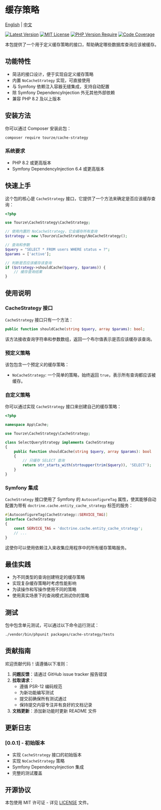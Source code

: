# 缓存策略

[English](README.md) | [中文](README.zh-CN.md)

[![Latest Version](https://img.shields.io/packagist/v/tourze/cache-strategy.svg?style=flat-square)](https://packagist.org/packages/tourze/cache-strategy)
[![MIT License](https://img.shields.io/packagist/l/tourze/cache-strategy.svg?style=flat-square)](https://github.com/tourze/cache-strategy/blob/main/LICENSE)
[![PHP Version Require](https://img.shields.io/packagist/php-v/tourze/cache-strategy.svg?style=flat-square)](https://packagist.org/packages/tourze/cache-strategy)
[![Code Coverage](https://img.shields.io/codecov/c/github/tourze/cache-strategy.svg?style=flat-square)](https://codecov.io/gh/tourze/cache-strategy)

本包提供了一个用于定义缓存策略的接口，帮助确定哪些数据库查询应该被缓存。

## 功能特性

- 简洁的接口设计，便于实现自定义缓存策略
- 内置 `NoCacheStrategy` 实现，可直接使用
- 与 Symfony 依赖注入容器无缝集成，支持自动配置
- 除 Symfony DependencyInjection 外无其他外部依赖
- 兼容 PHP 8.2 及以上版本

## 安装方法

你可以通过 Composer 安装此包：

```bash
composer require tourze/cache-strategy
```

### 系统要求

- PHP 8.2 或更高版本
- Symfony DependencyInjection 6.4 或更高版本

## 快速上手

这个包的核心是 `CacheStrategy` 接口，它提供了一个方法来确定是否应该缓存查询：

```php
<?php

use Tourze\CacheStrategy\CacheStrategy;

// 使用内置的 NoCacheStrategy，它会缓存所有查询
$strategy = new \Tourze\CacheStrategy\NoCacheStrategy();

// 查询和参数
$query = "SELECT * FROM users WHERE status = ?";
$params = ['active'];

// 判断是否应该缓存该查询
if ($strategy->shouldCache($query, $params)) {
    // 缓存查询结果
}
```

## 使用说明

### CacheStrategy 接口

`CacheStrategy` 接口只有一个方法：

```php
public function shouldCache(string $query, array $params): bool;
```

该方法接收查询字符串和参数数组，返回一个布尔值表示是否应该缓存该查询。

### 预定义策略

该包包含一个预定义的缓存策略：

- `NoCacheStrategy`: 一个简单的策略，始终返回 `true`，表示所有查询都应该被缓存。

### 自定义策略

你可以通过实现 `CacheStrategy` 接口来创建自己的缓存策略：

```php
<?php

namespace App\Cache;

use Tourze\CacheStrategy\CacheStrategy;

class SelectQueryStrategy implements CacheStrategy
{
    public function shouldCache(string $query, array $params): bool
    {
        // 只缓存 SELECT 查询
        return str_starts_with(strtoupper(trim($query)), 'SELECT');
    }
}
```

### Symfony 集成

`CacheStrategy` 接口使用了 Symfony 的 `AutoconfigureTag` 属性，使其能够自动配置为带有 `doctrine.cache.entity_cache_strategy` 标签的服务：

```php
#[AutoconfigureTag(CacheStrategy::SERVICE_TAG)]
interface CacheStrategy
{
    const SERVICE_TAG = 'doctrine.cache.entity_cache_strategy';
    // ...
}
```

这使你可以使用依赖注入来收集应用程序中的所有缓存策略服务。

## 最佳实践

- 为不同类型的查询创建特定的缓存策略
- 实现复杂缓存策略时考虑性能影响
- 为读操作和写操作使用不同的策略
- 使用真实场景下的查询模式测试你的策略

## 测试

包中包含单元测试，可以通过以下命令运行测试：

```bash
./vendor/bin/phpunit packages/cache-strategy/tests
```

## 贡献指南

欢迎贡献代码！请遵循以下准则：

1. **问题反馈**：请通过 GitHub issue tracker 报告错误
2. **拉取请求**：
    - 遵循 PSR-12 编码规范
    - 为新功能编写测试
    - 提交前确保所有测试通过
    - 保持提交内容专注并有良好的文档记录
3. **文档更新**：添加新功能时更新 README 文件

## 更新日志

### [0.0.1] - 初始版本
- 实现 `CacheStrategy` 接口的初始版本
- 实现 `NoCacheStrategy` 策略
- Symfony DependencyInjection 集成
- 完整的测试覆盖

## 开源协议

本包使用 MIT 许可证 - 详见 [LICENSE](LICENSE) 文件。 

